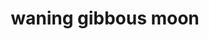 ---
layout: travel&places
title: waning gibbous moon
emoji: waning_gibbous_moon
permalink: 🌖.html
image: assets/img/3moji/waning_gibbous_moon.png
---